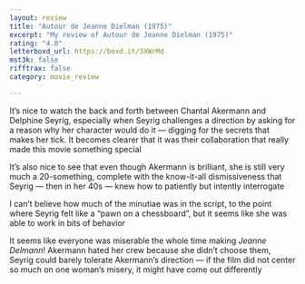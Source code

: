 ```yaml
---
layout: review
title: "Autour de Jeanne Dielman (1975)"
excerpt: "My review of Autour de Jeanne Dielman (1975)"
rating: "4.0"
letterboxd_url: https://boxd.it/3XWrMd
mst3k: false
rifftrax: false
category: movie_review

---
```


It’s nice to watch the back and forth between Chantal Akermann and Delphine Seyrig, especially when Seyrig challenges a direction by asking for a reason why her character would do it — digging for the secrets that makes her tick. It becomes clearer that it was their collaboration that really made this movie something special

It’s also nice to see that even though Akermann is brilliant, she is still very much a 20-something, complete with the know-it-all dismissiveness that Seyrig — then in her 40s — knew how to patiently but intently interrogate

I can’t believe how much of the minutiae was in the script, to the point where Seyrig felt like a “pawn on a chessboard”, but it seems like she was able to work in bits of behavior

It seems like everyone was miserable the whole time making <i>Jeanne Delmann</i>! Akermann hated her crew because she didn’t choose them, Seyrig could barely tolerate Akermann’s direction — if the film did not center so much on one woman’s misery, it might have come out differently